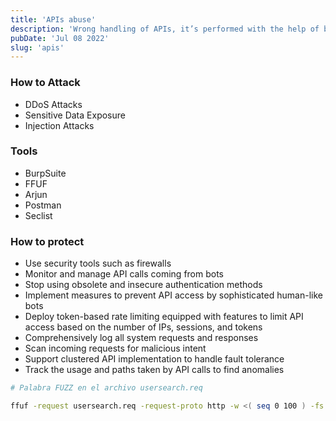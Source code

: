 ```yaml
---
title: 'APIs abuse'
description: 'Wrong handling of APIs, it’s performed with the help of bots, phishing attacks, or manual insertion of malicious code.'
pubDate: 'Jul 08 2022'
slug: 'apis'
---
```


### How to Attack

- DDoS Attacks
- Sensitive Data Exposure
- Injection Attacks

### Tools

- BurpSuite
- FFUF
- Arjun
- Postman
- Seclist

### How to protect

- Use security tools such as firewalls
- Monitor and manage API calls coming from bots
- Stop using obsolete and insecure authentication methods
- Implement measures to prevent API access by sophisticated human-like bots
- Deploy token-based rate limiting equipped with features to limit API access based on the number of IPs, sessions, and tokens
- Comprehensively log all system requests and responses
- Scan incoming requests for malicious intent
- Support clustered API implementation to handle fault tolerance
- Track the usage and paths taken by API calls to find anomalies


```bash
# Palabra FUZZ en el archivo usersearch.req

ffuf -request usersearch.req -request-proto http -w <( seq 0 100 ) -fs 3
```
